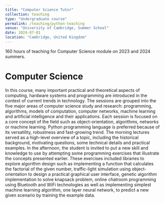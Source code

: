 ```yaml
---
title: "Computer Science Tutor"
collection: teaching
type: "Undergraduate course"
permalink: /teaching/python-teaching
venue: "University of Cambridge, Summer School"
date: 2024-07-01
location: "Cambridge, United Kingdom"
---
```


160 hours of teaching for Computer Science module on 2023 and 2024 summers.

Computer Science
======

In this course, many important practical and theoretical aspects of computing, hardware systems and programming are introduced in the context of current trends in technology. The sessions are grouped into the five major areas of computer science study and research: programming, algorithms, models of computation, computer networks, machine learning and artificial intelligence and their applications. Each session is focused on a core concept of the field such as object-orientation, algorithms, networks or machine learning. Python programming language is preferred because of its versatility, robustness and fast-growing trend. The morning lectures served as a high-level overview of a topic, including the historical background, motivating questions, some technical details and practical examples. In the afternoon, the student is invited to put a new skill and knowledge to use by attempting some programming exercises that illustrate the concepts presented earlier. These exercises included libraries to explore algorithm design such as implementing a function that calculates the factorial of the given number, traffic-light simulation using object-orientation to design a practical graphical user interface, genetic algorithm implementation to solve knapsack problem, online chatroom programming using Bluetooth and WiFi technologies as well as implementing simplest machine learning algorithm, one layer neural network, to predict a new given scenario by training the example data.